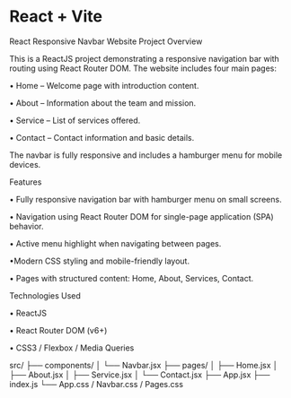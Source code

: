 # React + Vite

React Responsive Navbar Website
Project Overview

This is a ReactJS project demonstrating a responsive navigation bar with routing using React Router DOM. The website includes four main pages:

• Home – Welcome page with introduction content.

• About – Information about the team and mission.

• Service – List of services offered.

• Contact – Contact information and basic details.

The navbar is fully responsive and includes a hamburger menu for mobile devices.

Features

• Fully responsive navigation bar with hamburger menu on small screens.

• Navigation using React Router DOM for single-page application (SPA) behavior.

• Active menu highlight when navigating between pages.

 •Modern CSS styling and mobile-friendly layout.

• Pages with structured content: Home, About, Services, Contact.

Technologies Used

• ReactJS

• React Router DOM (v6+)

• CSS3 / Flexbox / Media Queries



src/
 ├── components/
 │    └── Navbar.jsx
 ├── pages/
 │    ├── Home.jsx
 │    ├── About.jsx
 │    ├── Service.jsx
 │    └── Contact.jsx
 ├── App.jsx
 ├── index.js
 └── App.css / Navbar.css / Pages.css

